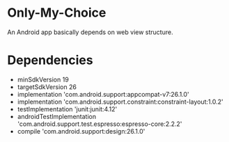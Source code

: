 # Only-My-Choice
An Android app basically depends on web view structure.
# Dependencies
<ul>
       <li>minSdkVersion 19</li>
       <li>targetSdkVersion 26</li>
       <li>implementation 'com.android.support:appcompat-v7:26.1.0'</li>
       <li>implementation 'com.android.support.constraint:constraint-layout:1.0.2'</li>
       <li>testImplementation 'junit:junit:4.12'</li>
       <li>androidTestImplementation 'com.android.support.test.espresso:espresso-core:2.2.2'</li>
       <li>compile 'com.android.support:design:26.1.0'</li>
</ul>
